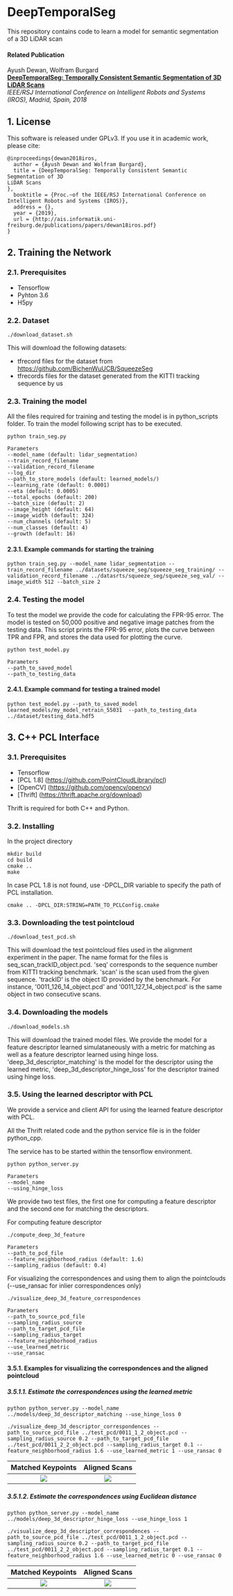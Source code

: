 # DeepTemporalSeg

This repository contains code to learn a model for semantic segmentation of a 3D LiDAR scan 
#### Related Publication

Ayush Dewan, Wolfram Burgard  
**[DeepTemporalSeg: Temporally Consistent Semantic Segmentation of 3D
LiDAR Scans](http://ais.informatik.uni-freiburg.de/publications/papers/dewan18iros.pdf)**  
*IEEE/RSJ International Conference on Intelligent Robots and Systems (IROS), Madrid, Spain, 2018*  

## 1. License

This software is released under GPLv3. If you use it in academic work, please cite:

```
@inproceedings{dewan2018iros,
  author = {Ayush Dewan and Wolfram Burgard},
  title = {DeepTemporalSeg: Temporally Consistent Semantic Segmentation of 3D
LiDAR Scans 
},
  booktitle = {Proc.~of the IEEE/RSJ International Conference on Intelligent Robots and Systems (IROS)},
  address = {},
  year = {2019},
  url = {http://ais.informatik.uni-freiburg.de/publications/papers/dewan18iros.pdf}
}
```


## 2. Training the Network 

### 2.1. Prerequisites

* Tensorflow
* Pyhton 3.6
* H5py

### 2.2. Dataset

```
./download_dataset.sh

```

This will download the following datasets:
* tfrecord files for the dataset from https://github.com/BichenWuUCB/SqueezeSeg
* tfrecords files for the dataset generated from the KITTI tracking sequence by us
### 2.3. Training the model
All the files required for training and testing the model is in python_scripts folder. To train the model following script has to be executed.

```
python train_seg.py 

Parameters
--model_name (default: lidar_segmentation)
--train_record_filename
--validation_record_filename
--log_dir
--path_to_store_models (default: learned_models/)
--learning_rate (default: 0.0001)
--eta (default: 0.0005)
--total_epochs (default: 200)
--batch_size (default: 2)
--image_height (default: 64)
--image_width (default: 324)
--num_channels (default: 5)
--num_classes (default: 4)
--growth (default: 16)

```


#### 2.3.1. Example commands for starting the training 

```
python train_seg.py --model_name lidar_segmentation --train_record_filename ../datasets/squeeze_seg/squeeze_seg_training/ --validation_record_filename ../datasrts/squeeze_seg/squeeze_seg_val/ --image_width 512 --batch_size 2
```

### 2.4. Testing the model
To test the model we provide the code for calculating the FPR-95 error. The model is tested on 50,000 positive and negative image patches from the testing data. This script prints the FPR-95 error, plots the curve between TPR and FPR, and stores the data used for plotting the curve.

```
python test_model.py

Parameters
--path_to_saved_model
--path_to_testing_data

```

#### 2.4.1. Example command for testing a trained model
```
python test_model.py --path_to_saved_model learned_models/my_model_retrain_55031  --path_to_testing_data ../dataset/testing_data.hdf5

```


## 3. C++ PCL Interface

### 3.1. Prerequisites

* Tensorflow
* [PCL 1.8] (https://github.com/PointCloudLibrary/pcl)
* [OpenCV] (https://github.com/opencv/opencv)
* [Thrift] (https://thrift.apache.org/download)

Thrift is required for both C++ and Python.

### 3.2. Installing

In the project directory

```
mkdir build
cd build
cmake ..
make
```

In case PCL 1.8 is not found, use -DPCL_DIR variable to specify the path of PCL installation.
```
cmake .. -DPCL_DIR:STRING=PATH_TO_PCLConfig.cmake
```

### 3.3. Downloading the test pointcloud

```
./download_test_pcd.sh
```

This will download the test pointcloud files used in the alignment experiment in the paper. The name format for the files is seq_scan_trackID_object.pcd. 'seq' corresponds to the sequence number from KITTI tracking benchmark. 'scan' is the scan used from the given sequence. 'trackID' is the object ID provided by the benchmark. For instance, '0011_126_14_object.pcd' and '0011_127_14_object.pcd' is the same object in two consecutive scans.

### 3.4. Downloading the models

```
./download_models.sh
```

This will download the trained model files. We provide the model for a feature descriptor learned simulataneously with a metric for matching as well as a feature descriptor learned using hinge loss. 'deep_3d_descriptor_matching' is the model for the descriptor using the learned metric, 'deep_3d_descriptor_hinge_loss' for the descriptor trained using hinge loss.

### 3.5. Using the learned descriptor with PCL

We provide a service and client API for using the learned feature descriptor with PCL.

All the Thrift related code and the python service file is in the folder python_cpp.

The service has to be started within the tensorflow environment.
```
python python_server.py

Parameters
--model_name
--using_hinge_loss

```

We provide two test files, the first one for computing a feature descriptor and the second one for matching the descriptors.

For computing feature descriptor

```
./compute_deep_3d_feature

Parameters
--path_to_pcd_file
--feature_neighborhood_radius (default: 1.6)
--sampling_radius (default: 0.4)

```

For visualizing the correspondences and using them to align the pointclouds (--use_ransac for inlier correspondences only)

```
./visualize_deep_3d_feature_correspondences

Parameters
--path_to_source_pcd_file
--sampling_radius_source
--path_to_target_pcd_file
--sampling_radius_target
--feature_neighborhood_radius
--use_learned_metric
--use_ransac

```

#### 3.5.1. Examples for visualizing the correspondences and the aligned pointcloud 

##### 3.5.1.1. Estimate the correspondences using the learned metric

```
python python_server.py --model_name ../models/deep_3d_descriptor_matching --use_hinge_loss 0

```

```
./visualize_deep_3d_descriptor_correspondences --path_to_source_pcd_file ../test_pcd/0011_1_2_object.pcd --sampling_radius_source 0.2 --path_to_target_pcd_file ../test_pcd/0011_2_2_object.pcd --sampling_radius_target 0.1 --feature_neighborhood_radius 1.6 --use_learned_metric 1 --use_ransac 0

```
Matched Keypoints             |Aligned Scans
:-------------------------:|:-------------------------:
![](http://deep3d-descriptor.informatik.uni-freiburg.de/corr_metric.png)  |  ![](http://deep3d-descriptor.informatik.uni-freiburg.de/aligned_metric.png)

##### 3.5.1.2. Estimate the correspondences using Euclidean distance

```
python python_server.py --model_name ../models/deep_3d_descriptor_hinge_loss --use_hinge_loss 1

```

```
./visualize_deep_3d_descriptor_correspondences --path_to_source_pcd_file ../test_pcd/0011_1_2_object.pcd --sampling_radius_source 0.2 --path_to_target_pcd_file ../test_pcd/0011_2_2_object.pcd --sampling_radius_target 0.1 --feature_neighborhood_radius 1.6 --use_learned_metric 0 --use_ransac 0

```
Matched Keypoints             |Aligned Scans
:-------------------------:|:-------------------------:
![](http://deep3d-descriptor.informatik.uni-freiburg.de/corr_hinge.png)  |  ![](http://deep3d-descriptor.informatik.uni-freiburg.de/aligned_hinge.png)


